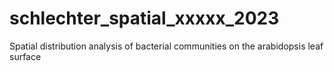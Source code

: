 # schlechter_spatial_xxxxx_2023
Spatial distribution analysis of bacterial communities on the arabidopsis leaf surface
